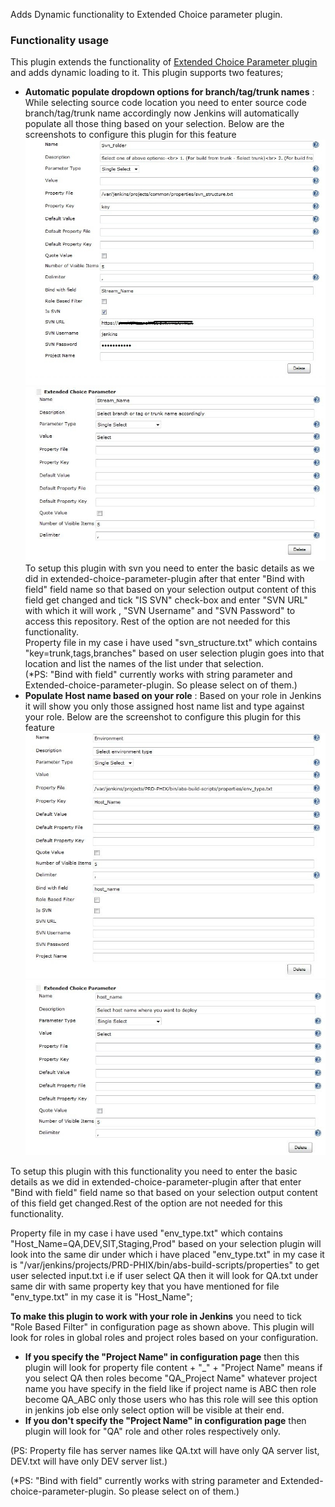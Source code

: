 
Adds Dynamic functionality to Extended Choice parameter plugin.

### Functionality usage

This plugin extends the functionality of [Extended Choice Parameter
plugin](https://wiki.jenkins.io/display/JENKINS/Extended+Choice+Parameter+plugin)
and adds dynamic loading to it. This plugin supports two features;

-   **Automatic populate dropdown options for branch/tag/trunk names** :
    While selecting source code location you need to enter source code
    branch/tag/trunk name accordingly now Jenkins will automatically
    populate all those thing based on your selection. Below are the
    screenshots to configure this plugin for this feature  
    ![](docs/images/svn.jpg)  
    ![](docs/images/svn1.JPG)  
    To setup this plugin with svn you need to enter the basic details as
    we did in extended-choice-parameter-plugin after that enter "Bind
    with field" field name so that based on your selection output
    content of this field get changed and tick "IS SVN" check-box and
    enter "SVN URL" with which it will work , "SVN Username" and "SVN
    Password" to access this repository. Rest of the option are not
    needed for this functionality.  
    Property file in my case i have used "svn\_structure.txt" which
    contains "key=trunk,tags,branches" based on user selection plugin
    goes into that location and list the names of the list under that
    selection.  
    (\*PS: "Bind with field" currently works with string parameter and
    Extended-choice-parameter-plugin. So please select on of them.)
-   **Populate Host name based on your role** : Based on your role in
    Jenkins it will show you only those assigned host name list and type
    against your role. Below are the screenshot to configure this plugin
    for this feature  
    ![](docs/images/Capture.JPG)  
    ![](docs/images/Capture1.JPG)

To setup this plugin with this functionality you need to enter the basic
details as we did in extended-choice-parameter-plugin after that enter
"Bind with field" field name so that based on your selection output
content of this field get changed.Rest of the option are not needed for
this functionality.

Property file in my case i have used "env\_type.txt" which contains
"Host\_Name=QA,DEV,SIT,Staging,Prod" based on your selection plugin will
look into the same dir under which i have placed "env\_type.txt" in my
case it is
"/var/jenkins/projects/PRD-PHIX/bin/abs-build-scripts/properties" to get
user selected input.txt i.e if user select QA then it will look for
QA.txt under same dir with same property key that you have mentioned for
file "env\_type.txt" in my case it is "Host\_Name";

**To make this plugin to work with your role in Jenkins** you need to
tick "Role Based Filter" in configuration page as shown above. This
plugin will look for roles in global roles and project roles based on
your configuration.

-   **If you specify the "Project Name" in configuration page** then
    this plugin will look for property file content + "\_" + "Project
    Name" means if you select QA then roles become "QA\_Project Name"
    whatever project name you have specify in the field like if project
    name is ABC then role become QA\_ABC only those users who has this
    role will see this option in jenkins job else only select option
    will be visible at their end.
-   **If you don't specify the "Project Name" in configuration page**
    then plugin will look for "QA" role and other roles respectively
    only.

(PS: Property file has server names like QA.txt will have only QA server
list, DEV.txt will have only DEV server list.)

(\*PS: "Bind with field" currently works with string parameter and
Extended-choice-parameter-plugin. So please select on of them.)
